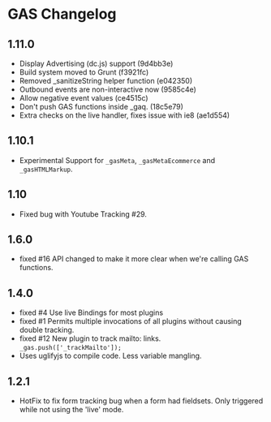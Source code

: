 GAS Changelog
=============

1.11.0
------
- Display Advertising (dc.js) support (9d4bb3e)
- Build system moved to Grunt (f3921fc)
- Removed _sanitizeString helper function (e042350)
- Outbound events are non-interactive now (9585c4e)
- Allow negative event values (ce4515c)
- Don't push GAS functions inside _gaq. (18c5e79)
- Extra checks on the live handler, fixes issue with ie8 (ae1d554) 

1.10.1
------
- Experimental Support for `_gasMeta`, `_gasMetaEcommerce` and
`_gasHTMLMarkup`.

1.10
----
- Fixed bug with Youtube Tracking #29.

1.6.0
-----
- fixed #16 API changed to make it more clear when we're calling GAS functions.

1.4.0
-----

- fixed #4 Use live Bindings for most plugins
- fixed #1 Permits multiple invocations of all plugins without causing double tracking.
- fixed #12 New plugin to track mailto: links. `_gas.push(['_trackMailto']);`
- Uses uglifyjs to compile code. Less variable mangling.

1.2.1
-----

- HotFix to fix form tracking bug when a form had fieldsets. Only triggered while not using the 'live' mode.
